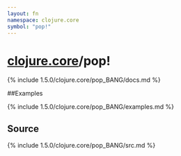 ```yaml
---
layout: fn
namespace: clojure.core
symbol: "pop!"
---
```


# [clojure.core](../)/pop!

{% include 1.5.0/clojure.core/pop_BANG/docs.md %}

##Examples

{% include 1.5.0/clojure.core/pop_BANG/examples.md %}
## Source
{% include 1.5.0/clojure.core/pop_BANG/src.md %}

